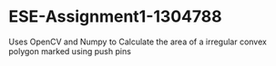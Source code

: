# ESE-Assignment1-1304788
Uses OpenCV and Numpy to Calculate the area of a irregular convex polygon marked using push pins

